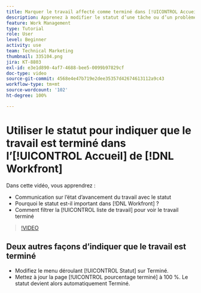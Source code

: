 ```yaml
---
title: Marquer le travail affecté comme terminé dans [!UICONTROL Accueil]
description: Apprenez à modifier le statut d’une tâche ou d’un problème assigné pour indiquer qu’il ou elle est terminé(e) à l’aide de la [!UICONTROL liste de travail]. Filtrez ensuite la liste pour afficher uniquement les tâches terminées.
feature: Work Management
type: Tutorial
role: User
level: Beginner
activity: use
team: Technical Marketing
thumbnail: 335104.png
jira: KT-8803
exl-id: e3e1d890-4af7-4688-bee5-0099b97829cf
doc-type: video
source-git-commit: 4568e4e47b719e2dee35357d42674613112a9c43
workflow-type: tm+mt
source-wordcount: '102'
ht-degree: 100%

---
```


# Utiliser le statut pour indiquer que le travail est terminé dans l’[!UICONTROL Accueil] de [!DNL Workfront]

Dans cette vidéo, vous apprendrez :

* Communication sur l’état d’avancement du travail avec le statut
* Pourquoi le statut est-il important dans [!DNL  Workfront] ?
* Comment filtrer la [!UICONTROL liste de travail] pour voir le travail terminé

>[!VIDEO](https://video.tv.adobe.com/v/335104/?quality=12&learn=on&enablevpops)


## Deux autres façons d’indiquer que le travail est terminé

* Modifiez le menu déroulant [!UICONTROL Statut] sur Terminé.
* Mettez à jour la page [!UICONTROL pourcentage terminé] à 100 %. Le statut devient alors automatiquement Terminé.

<!--
learn more URLs
-->
